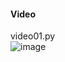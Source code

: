 #### Video<br>
video01.py<br>
![image](https://cloud.githubusercontent.com/assets/17031124/23208936/5c0767aa-f93a-11e6-9177-70bb66aa514d.png)<br>

